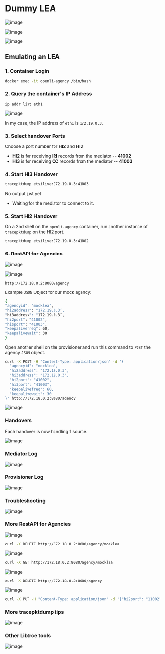 # Dummy LEA

![image](https://github.com/ShubhamKumar89/OpenLI-Installation/assets/97805339/69400da6-8931-4d9b-b443-06993f775e60)

![image](https://github.com/ShubhamKumar89/OpenLI-Installation/assets/97805339/cf5e4267-cdc3-40aa-be54-e773713e3ca5)

![image](https://github.com/ShubhamKumar89/OpenLI-Installation/assets/97805339/2902ebd5-8378-4cb1-8e19-c33aafaa4243)

## Emulating an LEA

### 1. Container Login

```bash
docker exec -it openli-agency /bin/bash
```

### 2. Query the container's IP Address

```bash
ip addr list eth1
```

![image](https://github.com/ShubhamKumar89/OpenLI-Installation/assets/97805339/e35ebfd2-a37b-41ea-bac5-8288cfe7ea0f)

In my case, the IP address of `eth1` is `172.19.0.3`.

### 3. Select handover Ports

Choose a port number for **HI2** and **HI3** 

* **HI2** is for receiving **IRI** records from the mediator -- **41002**
* **HI3** is for receiving **CC** records from the mediator -- **41003**

### 4. Start HI3 Handover

```bash
tracepktdump etsilive:172.19.0.3:41003
```

No output just yet
* Waiting for the mediator to connect to it.

### 5. Start HI2 Handover

On a 2nd shell on the `openli-agency` container, run another instance of `tracepktdump` on the HI2 port.

```bash
tracepktdump etsilive:172.19.0.3:41002
```

### 6. RestAPI for Agencies

![image](https://github.com/ShubhamKumar89/OpenLI-Installation/assets/97805339/a22fdd4c-5c8e-4070-9dd0-116c1ff6a6ee)

![image](https://github.com/ShubhamKumar89/OpenLI-Installation/assets/97805339/1ae2f70c-00c1-48c8-a682-c1859f6bdabc)

`http://172.18.0.2:8080/agency`

Example `JSON` Object for our mock agency:

```bash
{
"agencyid": "mocklea",
"hi2address": "172.19.0.3″,
"hi3address": "172.19.0.3″,
"hi2port": "41002",
"hiзport": "41003",
"keepalivefreq": 60,
"keepalivewait": 30
}
```

Open another shell on the provisioner and run this command to `POST` the agency `JSON` object.

```bash
curl -X POST -H "Content-Type: application/json" -d '{
  "agencyid": "mocklea",
  "hi2address": "172.19.0.3",
  "hi3address": "172.19.0.3",
  "hi2port": "41002",
  "hi3port": "41003",
  "keepalivefreq": 60,
  "keepalivewait": 30
}' http://172.18.0.2:8080/agency
```

![image](https://github.com/ShubhamKumar89/OpenLI-Installation/assets/97805339/06f8020e-2d5f-47c9-976a-e505c6e7d04a)

### Handovers

Each handover is now handling 1 source.

![image](https://github.com/ShubhamKumar89/OpenLI-Installation/assets/97805339/158d8ea1-f5cf-4b2b-967e-6e1ec27dad89)

### Mediator Log

![image](https://github.com/ShubhamKumar89/OpenLI-Installation/assets/97805339/1a6679fe-aa06-4fbf-bc49-a9d075b50568)

### Provisioner Log

![image](https://github.com/ShubhamKumar89/OpenLI-Installation/assets/97805339/2e0ea206-bc6f-467e-8edb-44e1a876c391)

### Troubleshooting

![image](https://github.com/ShubhamKumar89/OpenLI-Installation/assets/97805339/8ce9aa60-1da5-4634-9fd6-f26056af4c29)

### More RestAPI for Agencies

![image](https://github.com/ShubhamKumar89/OpenLI-Installation/assets/97805339/c33e80be-486b-4881-a094-6d0fe17d22ed)

```bash
curl -X DELETE http://172.18.0.2:8080/agency/mocklea
```

![image](https://github.com/ShubhamKumar89/OpenLI-Installation/assets/97805339/c5be1b1e-b7b4-4e66-a7d9-81793d0620e2)

```bash
curl -X GET http://172.18.0.2:8080/agency/mocklea
```

![image](https://github.com/ShubhamKumar89/OpenLI-Installation/assets/97805339/dca3bda8-92e5-430b-9902-c1214c5f6543)

```bash
curl -X DELETE http://172.18.0.2:8080/agency
```

![image](https://github.com/ShubhamKumar89/OpenLI-Installation/assets/97805339/82cdd4d3-0c06-4def-ab6d-78e59c55c1e0)

```bash
curl -X PUT -H "Content-Type: application/json" -d '{"hi2port": "11002", "hi3port": "11003", "agencyid": "mocklea"}' http://172.19.0.3:8080/agency
```

### More tracepktdump tips

![image](https://github.com/ShubhamKumar89/OpenLI-Installation/assets/97805339/ebf9ae1e-f5f8-4964-8680-7181fd71f221)

### Other Libtrce tools

![image](https://github.com/ShubhamKumar89/OpenLI-Installation/assets/97805339/2b98240b-1e63-4bce-ad89-8c3f2c98b2a1)
